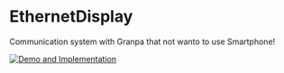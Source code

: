 # EthernetDisplay
Communication system with Granpa that not wanto to use Smartphone!

[![Demo and Implementation](https://img.youtube.com/vi/JNbMhhQWgLE/0.jpg)](https://www.youtube.com/watch?v=JNbMhhQWgLE)


